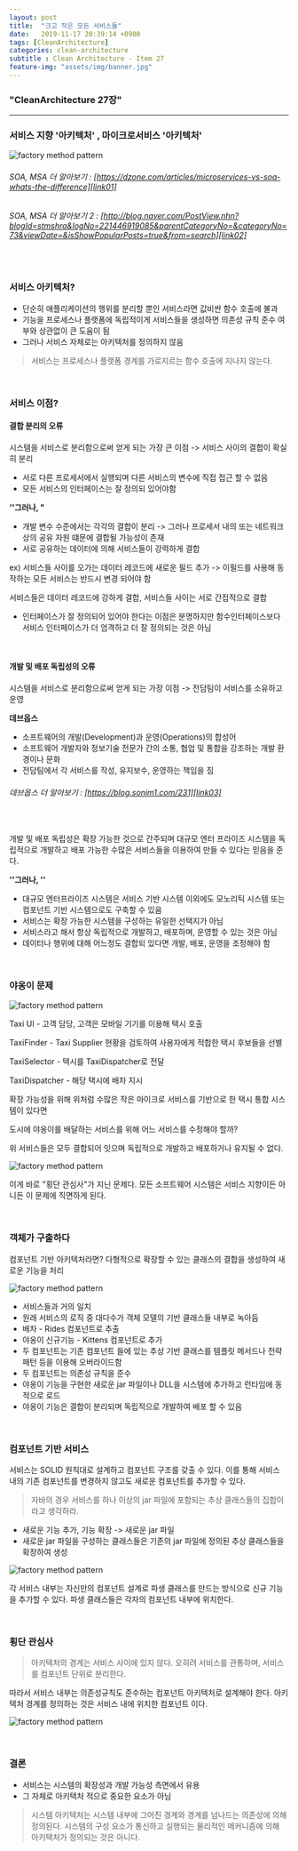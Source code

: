 ```yaml
---
layout: post
title:  "크고 작은 모든 서비스들"
date:   2019-11-17 20:39:14 +0900
tags: [CleanArchitecture]
categories: clean-architecture
subtitle : Clean Architecture - Item 27
feature-img: "assets/img/banner.jpg"
---
```


### "CleanArchitecture 27장"
---

### 서비스 지향 '아키텍처' , 마이크로서비스 '아키텍처'

![factory method pattern](/assets/images/post/191117/(1).png)

<!-- more -->

###### SOA, MSA 더 알아보기 : [https://dzone.com/articles/microservices-vs-soa-whats-the-difference][link01] <br/>
[link01]: https://dzone.com/articles/microservices-vs-soa-whats-the-difference

###### SOA, MSA 더 알아보기 2 : [http://blog.naver.com/PostView.nhn?blogId=stmshra&logNo=221446919085&parentCategoryNo=&categoryNo=73&viewDate=&isShowPopularPosts=true&from=search][link02] <br/>
[link02]: http://blog.naver.com/PostView.nhn?blogId=stmshra&logNo=221446919085&parentCategoryNo=&categoryNo=73&viewDate=&isShowPopularPosts=true&from=search


<br>

### 서비스 아키텍처?

- 단순히 애플리케이션의 행위를 분리할 뿐인 서비스라면 값비싼 함수 호출에 불과
- 기능을 프로세스나 플랫폼에 독립적이게 서비스들을 생성하면 의존성 규칙 준수 여부와 상관없이 큰 도움이 됨
- 그러나 서비스 자체로는 아키텍처를 정의하지 않음

> 서비스는 프로세스나 플랫폼 경계를 가로지르는 함수 호출에 지나지 않는다. 

<br>

### 서비스 이점?

#### 결합 분리의 오류

시스템을 서비스로 분리함으로써 얻게 되는 가장 큰 이점 -> 서비스 사이의 결합이 확실히 분리 

- 서로 다른 프로세서에서 실행되며 다른 서비스의 변수에 직접 접근 할 수 없음
- 모든 서비스의 인터페이스는 잘 정의되 있어야함

**''그러나, "**

- 개발 변수 수준에서는 각각의 결합이 분리 -> 그러나 프로세서 내의 또는 네트워크 상의 공유 자원 떄문에 결합될 가능성이 존재
- 서로 공유하는 데이터에 의해 서비스들이 강력하게 결합

ex) 서비스들 사이를 오가는 데이터 레코드에 새로운 필드 추가 -> 이필드를 사용해 동작하는 모든 서비스는 반드시 변경 되어야 함

서비스들은 데이터 레코드에 강하게 결합, 서비스들 사이는 서로 간접적으로 결합

- 인터페이스가 잘 정의되어 있어야 한다는 이점은 분명하지만 함수인터페이스보다 서비스 인터페이스가 더 엄격하고 더 잘 정의되는 것은 아님

<br>

#### 개발 및 배포 독립성의 오류

시스템을 서비스로 분리함으로써 얻게 되는 가장 이점 -> 전담팀이 서비스를 소유하고 운영

**데브옵스**
- 소프트웨어의 개발(Development)과 운영(Operations)의 합성어
- 소프트웨어 개발자와 정보기술 전문가 간의 소통, 협업 및 통합을 강조하는 개발 환경이나 문화
- 전담팀에서 각 서비스를 작성, 유지보수, 운영하는 책임을 짐

###### 데브옵스 더 알아보기 : [https://blog.sonim1.com/231][link03] <br/>
[link03]: https://blog.sonim1.com/231

<br>

개발 및 배포 독립성은 확장 가능한 것으로 간주되며 대규모 엔터 프라이즈 시스템을 독립적으로 개발하고 배포 가능한 수많은 서비스들을 이용하여 만들 수 있다는 믿음을 준다.

**''그러나, ''**

- 대규모 엔터프라이즈 시스템은 서비스 기반 시스템 이외에도 모노리틱 시스템 또는 컴포넌트 기반 시스템으로도 구축할 수 있음
- 서비스는 확장 가능한 시스템을 구성하는 유일한 선택지가 아님
- 서비스라고 해서 항상 독립적으로 개발하고, 배포하며, 운영할 수 있는 것은 아님
- 데이터나 행위에 대해 어느정도 결합되 있다면 개발, 배포, 운영을 조정해야 함

<br>

### 야옹이 문제

![factory method pattern](/assets/images/post/191117/(2).png)

Taxi UI - 고객 담당, 고객은 모바일 기기를 이용해 택시 호출<br>

TaxiFinder - Taxi Supplier 현황을 검토하여 사용자에게 적합한 택시 후보들을 선별<br>

TaxiSelector - 택시를 TaxiDispatcher로 전달 <br>

TaxiDispatcher - 해당 택시에 배차 지시<br>

확장 가능성을 위해 위처럼 수많은 작은 마이크로 서비스를 기반으로 한 택시 통합 시스템이 있다면 

도시에 야옹이를 배달하는 서비스를 위해 어느 서비스를 수정해야 할까?



위 서비스들은 모두 결합되어 잇으며 독립적으로 개발하고 배포하거나 유지될 수 없다. 

![factory method pattern](/assets/images/post/191117/(7).png)

이게 바로 "횡단 관심사"가 지닌 문제다. 모든 소프트웨어 시스템은 서비스 지향이든 아니든 이 문제에 직면하게 된다. 

<br>

### 객체가 구출하다 

컴포넌트 기반 아키텍처라면? 다형적으로 확장할 수 있는 클래스의 결합을 생성하여 새로운 기능을 처리 

![factory method pattern](/assets/images/post/191117/(3).jpeg)

- 서비스들과 거의 일치
- 원래 서비스의 로직 중 대다수가 객체 모델의 기반 클래스들 내부로 녹아듬
- 배차 - Rides 컴포넌트로 추출
- 야옹이 신규기능 - Kittens 컴포넌트로 추가
- 두 컴포넌트는 기존 컴포넌트 들에 있는 추상 기반 클래스를 템플릿 메서드나 전략 패턴 등을 이용해 오버라이드함
- 두 컴포넌트는 의존성 규칙을 준수
- 야옹이 기능을 구현한 새로운 jar 파일이나 DLL을 시스템에 추가하고 런타임에 동적으로 로드 
- 야옹이 기능은 결합이 분리되며 독립적으로 개발하여 배포 할 수 있음

<br>

### 컴포넌트 기반 서비스 

서비스는 SOLID 원칙대로 설계하고 컴포넌트 구조를 갖출 수 있다. 이를 통해 서비스 내의 기존 컴포넌트를 변경하지 않고도 새로운 컴포넌트를 추가할 수 있다.



> 자바의 경우 서비스를 하나 이상의 jar 파일에 포함되는 추상 클래스들의 집합이라고 생각하라.

- 새로운 기능 추가, 기능 확장 -> 새로운 jar 파일
- 새로운 jar 파일을 구성하는 클래스들은 기존의 jar 파일에 정의된 추상 클래스들을 확장하여 생성

![factory method pattern](/assets/images/post/191117/(4).jpeg)

각 서비스 내부는 자신만의 컴포넌트 설계로 파생 클래스를 만드는 방식으로 신규 기능을 추가할 수 있다. 파생 클래스들은 각자의 컴포넌트 내부에 위치한다. 

<br>

### 횡단 관심사 

> 아키텍처의 경계는 서비스 사이에 있지 않다. 오히려 서비스를 관통하며, 서비스를 컴포넌트 단위로 분리한다. 

따라서 서비스 내부는 의존성규칙도 준수하는 컴포넌트 아키텍처로 설계해야 한다. 아키텍처 경계를 정의하는 것은 서비스 내에 위치한 컴포넌트 이다. 

![factory method pattern](/assets/images/post/191117/(5).png)

<br>

### 결론

- 서비스는 시스템의 확장성과 개발 가능성 측면에서 유용
- 그 자체로 아키텍처 적으로 중요한 요소가 아님

> 시스템 아키텍처는 시스템 내부에 그어진 경계와 경계를 넘나드는 의존성에 의해 정의된다. 시스템의 구성 요소가 통신하고 실행되는 물리적인 메커니즘에 의해 아키텍처가 정의되는 것은 아니다.